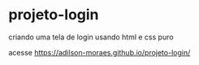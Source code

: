 # projeto-login
criando uma tela de login usando html e css puro

acesse https://adilson-moraes.github.io/projeto-login/
